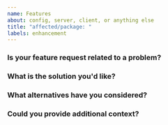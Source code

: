 ```yaml
---
name: Features
about: config, server, client, or anything else
title: "affected/package: "
labels: enhancement
---
```


<!--
Please answer these questions before submitting your issue. Thanks!
-->

### Is your feature request related to a problem?

<!--
A clear and concise description of what the problem is. Ex. I'm always frustrated when [...]
-->

### What is the solution you'd like?

<!--
A clear and concise description of what you want to happen.
-->

### What alternatives have you considered?

<!--
A clear and concise description of any alternative solutions or features you've considered.
-->

### Could you provide additional context?

<!--
Add any other context or screenshots about the feature request here.
-->
